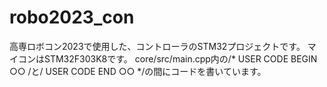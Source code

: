 # robo2023_con
高専ロボコン2023で使用した、コントローラのSTM32プロジェクトです。 マイコンはSTM32F303K8です。
core/src/main.cpp内の/* USER CODE BEGIN ○○ /と/ USER CODE END ○○ */の間にコードを書いています。
